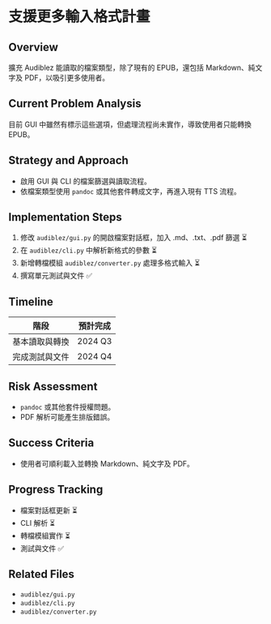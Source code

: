 # 支援更多輸入格式計畫

## Overview
擴充 Audiblez 能讀取的檔案類型，除了現有的 EPUB，還包括 Markdown、純文字及 PDF，以吸引更多使用者。

## Current Problem Analysis
目前 GUI 中雖然有標示這些選項，但處理流程尚未實作，導致使用者只能轉換 EPUB。

## Strategy and Approach
- 啟用 GUI 與 CLI 的檔案篩選與讀取流程。
- 依檔案類型使用 `pandoc` 或其他套件轉成文字，再進入現有 TTS 流程。

## Implementation Steps
1. 修改 `audiblez/gui.py` 的開啟檔案對話框，加入 .md、.txt、.pdf 篩選 ⏳
2. 在 `audiblez/cli.py` 中解析新格式的參數 ⏳
3. 新增轉檔模組 `audiblez/converter.py` 處理多格式輸入 ⏳
4. 撰寫單元測試與文件 ✅

## Timeline
| 階段 | 預計完成 |
|------|----------|
| 基本讀取與轉換 | 2024 Q3 |
| 完成測試與文件 | 2024 Q4 |

## Risk Assessment
- `pandoc` 或其他套件授權問題。
- PDF 解析可能產生排版錯誤。

## Success Criteria
- 使用者可順利載入並轉換 Markdown、純文字及 PDF。

## Progress Tracking
- 檔案對話框更新 ⏳
- CLI 解析 ⏳
- 轉檔模組實作 ⏳
- 測試與文件 ✅

## Related Files
- `audiblez/gui.py`
- `audiblez/cli.py`
- `audiblez/converter.py`
